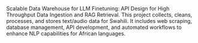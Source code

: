 Scalable Data Warehouse for LLM Finetuning: API Design for High Throughput Data Ingestion and RAG Retrieval. 
This project collects, cleans, processes, and stores text/audio data for Swahili. It includes web scraping, database management, API development, and automated workflows to enhance NLP capabilities for African languages.
